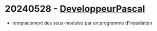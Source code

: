 # 20240528 - [DeveloppeurPascal](https://github.com/DeveloppeurPascal)

* remplacement des sous-modules par un programme d'installation
